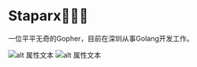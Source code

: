 
# Staparx👨🏻‍🔧
一位平平无奇的Gopher，目前在深圳从事Golang开发工作。



![alt 属性文本](https://img.shields.io/badge/MacOS-M1Max-333?style=flat-square&logo=apple&logoColor=white)
![alt 属性文本](https://img.shields.io/badge/GoLand-000000?style=flat-square&logo=GoLand&logoColor=ffffff)




